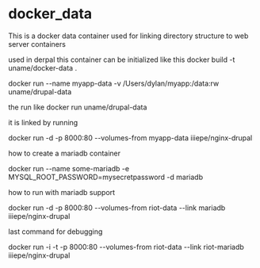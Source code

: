 # docker_data

This is a docker data container used for linking directory structure to web server containers


used in derpal this container can be initialized like this
docker build -t uname/docker-data .

docker run --name myapp-data -v /Users/dylan/myapp:/data:rw uname/drupal-data

the run like
docker run uname/drupal-data



it is linked by running 

docker run -d -p 8000:80 --volumes-from myapp-data iiiepe/nginx-drupal


how to create a mariadb container

docker run --name some-mariadb -e MYSQL_ROOT_PASSWORD=mysecretpassword -d mariadb

how to run with mariadb support


docker run -d -p 8000:80 --volumes-from riot-data --link mariadb iiiepe/nginx-drupal


last command for debugging

 docker run -i -t -p 8000:80 --volumes-from riot-data --link riot-mariadb iiiepe/nginx-drupal
